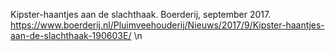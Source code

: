Kipster-haantjes aan de slachthaak. Boerderij, september 2017. https://www.boerderij.nl/Pluimveehouderij/Nieuws/2017/9/Kipster-haantjes-aan-de-slachthaak-190603E/  \n
